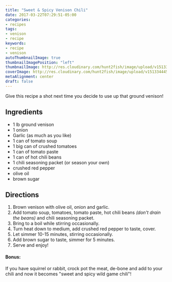 ```yaml
---
title: "Sweet & Spicy Venison Chili"
date: 2017-03-22T07:29:51-05:00
categories:
- recipes 
tags:
- venison
- recipe
keywords:
- recipe
- venison
autoThumbnailImage: true 
thumbnailImagePosition: "left"
thumbnailImage: http://res.cloudinary.com/hunt2fish/image/upload/v1513344457/Chili_tcgyrl.jpg 
coverImage: http://res.cloudinary.com/hunt2fish/image/upload/v1513344457/Chili_tcgyrl.jpg 
metaAlignment: center
draft: false 
---
```

Give this recipe a shot next time you decide to use up that ground venison! 

<!--more-->

## Ingredients

*   1 lb ground venison
*   1 onion
*   Garlic (as much as you like)
*   1 can of tomato soup
*   1 big can of crushed tomatoes
*   1 can of tomato paste
*   1 can of hot chili beans
*   1 chili seasoning packet (or season your own)
*   crushed red pepper
*   olive oil
*   brown sugar

## Directions

1. Brown venison with olive oil, onion and garlic. 
2. Add tomato soup, tomatoes, tomato paste, hot chili beans *(don't drain the beans)* and chili seasoning packet. 
3. Bring to a boil while stirring occasionally. 
4. Turn heat down to medium, add crushed red pepper to taste, cover.  
5. Let simmer 10-15 minutes, stirring occasionally. 
6. Add brown sugar to taste, simmer for 5 minutes. 
7. Serve and enjoy! 

#### Bonus: 

If you have squirrel or rabbit, crock pot the meat, de-bone and add to your chili and now it becomes "sweet and spicy wild game chili"!

